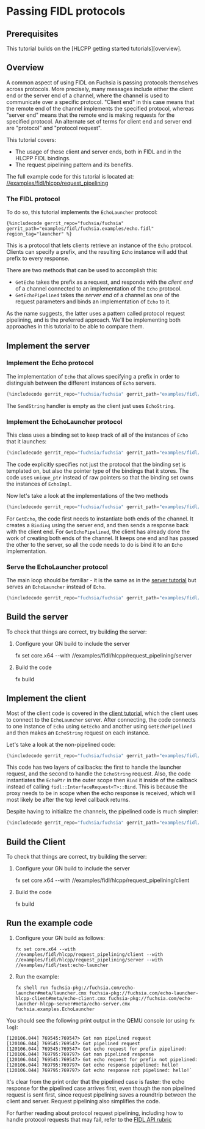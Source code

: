 # Passing FIDL protocols

## Prerequisites

This tutorial builds on the [HLCPP getting started tutorials][overview].

## Overview

A common aspect of using FIDL on Fuchsia is passing protocols themselves across
protocols. More precisely, many messages include either the client end or
the server end of a channel, where the channel is used to communicate over a
specific protocol. "Client end" in this case means that the remote end of the
channel implements the specified protocol, whereas "server end" means that the
remote end is making requests for the specified protocol. An alternate set of
terms for client end and server end are "protocol" and "protocol request".

This tutorial covers:

* The usage of these client and server ends, both in FIDL and in the HLCPP
  FIDL bindings.
* The request pipelining pattern and its benefits.

The full example code for this tutorial is located at:
[//examples/fidl/hlcpp/request_pipelining][src]

### The FIDL protocol

To do so, this tutorial implements the `EchoLauncher` protocol:

```fidl
{%includecode gerrit_repo="fuchsia/fuchsia" gerrit_path="examples/fidl/fuchsia.examples/echo.fidl" region_tag="launcher" %}
```

This is a protocol that lets clients retrieve an instance of the `Echo`
protocol. Clients can specify a prefix, and the resulting `Echo` instance
will add that prefix to every response.

There are two methods that can be used to accomplish this:

* `GetEcho` takes the prefix as a request, and responds with the *client end* of
  a channel connected to an implementation of the `Echo` protocol.
* `GetEchoPipelined` takes the *server end* of a channel as one of the request
  parameters and binds an implementation of `Echo` to it.

As the name suggests, the latter uses a pattern called protocol request
  pipelining, and is the preferred approach. We'll be implementing both
  approaches in this tutorial to be able to compare them.

## Implement the server

### Implement the Echo protocol

The implementation of `Echo` that allows specifying a prefix in order to
distinguish between the different instances of `Echo` servers.

```cpp
{%includecode gerrit_repo="fuchsia/fuchsia" gerrit_path="examples/fidl/hlcpp/request_pipelining/server/main.cc" region_tag="echo-impl" %}
```

The `SendString` handler is empty as the client just uses `EchoString`.

### Implement the EchoLauncher protocol

This class uses
a binding set to keep track of all of the instances of `Echo` that it launches:

```cpp
{%includecode gerrit_repo="fuchsia/fuchsia" gerrit_path="examples/fidl/hlcpp/request_pipelining/server/main.cc" region_tag="launcher-impl" highlight="1,17,18" %}
```

The code explicitly specifies not just the protocol that the binding set is
templated on, but also the pointer type of the bindings that it stores. The code uses
`unique_ptr` instead of raw pointers so that the binding set owns the
instances of `EchoImpl`.

Now let's take a look at the implementations of the
two methods

```cpp
{%includecode gerrit_repo="fuchsia/fuchsia" gerrit_path="examples/fidl/hlcpp/request_pipelining/server/main.cc" region_tag="launcher-impl" highlight="3,4,5,6,7,8,9,11,12,13,14,15" %}
```

For `GetEcho`, the code first needs to instantiate both ends of the
channel. It creates a `Binding` using the server end, and then sends a response
back with the client end. For `GetEchoPipelined`, the client has already done
the work of creating both ends of the channel. It keeps one end and has passed
the other to the server, so all the code needs to do is bind it to an `Echo`
implementation.

### Serve the EchoLauncher protocol

The main loop should be familiar - it is the same as in the
[server tutorial][server-tut-main] but serves an `EchoLauncher` instead of `Echo`.

```cpp
{%includecode gerrit_repo="fuchsia/fuchsia" gerrit_path="examples/fidl/hlcpp/request_pipelining/server/main.cc" region_tag="main" %}
```

## Build the server

To check that things are correct, try building the server:

1. Configure your GN build to include the server

    fx set core.x64 --with //examples/fidl/hlcpp/request_pipelining/server

2. Build the code

    fx build

## Implement the client

Most of the client code is covered in the [client tutorial][client-tut], which
the client uses to connect to the `EchoLauncher` server. After connecting, the
code connects to one instance of `Echo` using `GetEcho` and another using
`GetEchoPipelined` and then makes an `EchoString` request on each instance.

Let's take a look at the non-pipelined code:

```cpp
{%includecode gerrit_repo="fuchsia/fuchsia" gerrit_path="examples/fidl/hlcpp/request_pipelining/client/main.cc" region_tag="non-pipelined" %}
```

This code has two layers of callbacks: the first to handle the launcher request,
and the second to handle the `EchoString` request. Also, the code instantiates
the `EchoPtr` in the outer scope then `Bind` it inside of the callback instead
of calling `fidl::InterfaceRequest<T>::Bind`. This is because the proxy needs
to be in scope when the echo response is received, which will most likely be
after the top level callback returns.

Despite having to initialize the channels, the pipelined code is
much simpler:

```cpp
{%includecode gerrit_repo="fuchsia/fuchsia" gerrit_path="examples/fidl/hlcpp/request_pipelining/client/main.cc" region_tag="pipelined" %}
```

## Build the Client

To check that things are correct, try building the server:

1. Configure your GN build to include the server

    fx set core.x64 --with //examples/fidl/hlcpp/request_pipelining/client

2. Build the code

    fx build

## Run the example code

1. Configure your GN build as follows:

    `fx set core.x64 --with //examples/fidl/hlcpp/request_pipelining/client --with //examples/fidl/hlcpp/request_pipelining/server --with //examples/fidl/test:echo-launcher`

2. Run the example:

    `fx shell run fuchsia-pkg://fuchsia.com/echo-launcher#meta/launcher.cmx fuchsia-pkg://fuchsia.com/echo-launcher-hlcpp-client#meta/echo-client.cmx fuchsia-pkg://fuchsia.com/echo-launcher-hlcpp-server#meta/echo-server.cmx fuchsia.examples.EchoLauncher`

You should see the following print output in the QEMU console (or using `fx log`):

```
[120106.044] 769545:769547> Got non pipelined request
[120106.044] 769545:769547> Got pipelined request
[120106.044] 769545:769547> Got echo request for prefix pipelined:
[120106.044] 769795:769797> Got non pipelined response
[120106.044] 769545:769547> Got echo request for prefix not pipelined:
[120106.044] 769795:769797> Got echo response pipelined: hello!
[120106.044] 769795:769797> Got echo response not pipelined: hello!`
```

It's clear from the print order that the pipelined case is faster: the echo
response for the pipelined case arrives first, even though the non pipelined
request is sent first, since request pipelining saves a roundtrip between the
client and server. Request pipelining also simplifies the code.


For further reading about protocol request pipelining, including how to handle
protocol requests that may fail, refer to the [FIDL API rubric][rubric]

<!-- xrefs -->
[src]: /examples/fidl/hlcpp/request_pipelining
[server-tut]: /docs/development/languages/fidl/tutorials/hlcpp/basics/server.md
[server-tut-main]: /docs/development/languages/fidl/tutorials/hlcpp/basics/server.md#main
[client-tut]: /docs/development/languages/fidl/tutorials/hlcpp/basics/client.md
[rubric]: /docs/concepts/api/fidl.md#request-pipelining
